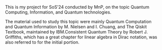 This is my project for SoS'24 conducted by MnP, on the topic Quantum Computing, Information, and Quantum technologies.

The material used to study this topic were mainly Quantum Computation and Quantum Information by M. Nielsen and I. Chuang, and The Qiskit Textbook, maintained by IBM.Consistent Quantum Theory by Robert J. Griffiths, which has a great chapter for linear algebra in Dirac notation, was also referred to for the initial portion.